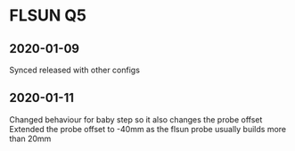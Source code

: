 ﻿# FLSUN Q5

## 2020-01-09 
Synced released with other configs

## 2020-01-11
Changed behaviour for baby step so it also changes the probe offset
Extended the probe offset to -40mm as the flsun probe usually builds more than 20mm
